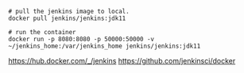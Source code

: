 

```shell
# pull the jenkins image to local.
docker pull jenkins/jenkins:jdk11

# run the container
docker run -p 8080:8080 -p 50000:50000 -v ~/jenkins_home:/var/jenkins_home jenkins/jenkins:jdk11
```


https://hub.docker.com/_/jenkins
https://github.com/jenkinsci/docker